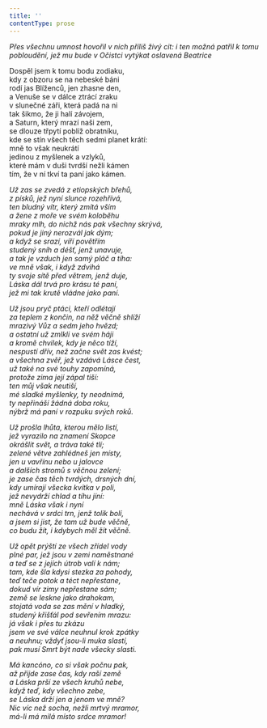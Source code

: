 ```yaml
---
title: ''
contentType: prose
---
```


<section>

_Přes všechnu umnost hovořil v nich příliš živý cit: i ten možná patřil k tomu pobloudění, jež mu bude v Očistci vytýkat oslavená Beatrice_

</section>

<section>

Dospěl jsem k tomu bodu zodiaku,  
kdy z obzoru se na nebeské báni  
rodí jas Blíženců, jen zhasne den,  
a Venuše se v dálce ztrácí zraku  
v slunečné záři, která padá na ni  
tak šikmo, že ji halí závojem,  
a Saturn, který mrazí naši zem,  
se dlouze třpytí poblíž obratníku,  
kde se stín všech těch sedmi planet krátí:  
mně to však neukrátí  
jedinou z myšlenek a vzlyků,  
které mám v duši tvrdší nežli kámen  
tím, že v ní tkví ta paní jako kámen.

_Už zas se zvedá z etiopských břehů,  
z písků, jež nyní slunce rozehřívá,  
ten bludný vítr, který zmítá vším  
a žene z moře ve svém koloběhu  
mraky mlh, do nichž nás pak všechny skrývá,  
pokud je jiný nerozvál jak dým;  
a když se srazí, víří povětřím  
studený sníh a déšť, jenž unavuje,  
a tak je vzduch jen samý pláč a tíha:  
ve mně však, i když zdvihá  
ty svoje sítě před větrem, jenž duje,  
Láska dál trvá pro krásu té paní,  
jež mi tak krutě vládne jako paní._

</section>

<section>

_Už jsou pryč ptáci, kteří odlétají  
za teplem z končin, na něž věčně shlíží  
mrazivý Vůz a sedm jeho hvězd;  
a ostatní už zmlkli ve svém háji  
a kromě chvilek, kdy je něco tíží,  
nespustí dřív, než začne svět zas kvést;  
a všechna zvěř, jež vzdává Lásce čest,  
už také na své touhy zapomíná,  
protože zima její zápal tiší:  
ten můj však neutiší,  
mé sladké myšlenky, ty neodnímá,  
ty nepřináší žádná doba roku,  
nýbrž má paní v rozpuku svých roků._

</section>

<section>

_Už prošla lhůta, kterou mělo listí,  
jež vyrazilo na znamení Skopce  
okrášlit svět, a tráva také tlí;  
zelené větve zahlédneš jen místy,  
jen u vavřínu nebo u jalovce  
a dalších stromů s věčnou zelení;  
je zase čas těch tvrdých, drsných dní,  
kdy umírají všecka kvítka v poli,  
jež nevydrží chlad a tíhu jíní:  
mně Láska však i nyní  
nechává v srdci trn, jenž tolik bolí,  
a jsem si jist, že tam už bude věčně,  
co budu žít, i kdybych měl žít věčně._

</section>

<section>

_Už opět prýští ze všech zřídel vody  
plné par, jež jsou v zemi naměstnané  
a teď se z jejích útrob valí k nám;  
tam, kde šla kdysi stezka za pohody,  
teď teče potok a téct nepřestane,  
dokud vír zimy nepřestane sám;  
země se leskne jako drahokam,  
stojatá voda se zas mění v hladký,  
studený křišťál pod sevřením mrazu:  
já však i přes tu zkázu  
jsem ve své válce neuhnul krok zpátky  
a neuhnu; vždyť jsou-li muka slastí,  
pak musí Smrt být nade všecky slasti._

</section>

<section>

_Má kancóno, co si však počnu pak,  
až přijde zase čas, kdy raší země  
a Láska prší ze všech kruhů nebe,  
když teď, kdy všechno zebe,  
se Láska drží jen a jenom ve mně?  
Nic víc než socha, nežli mrtvý mramor,  
má-li má milá místo srdce mramor!_

</section>

